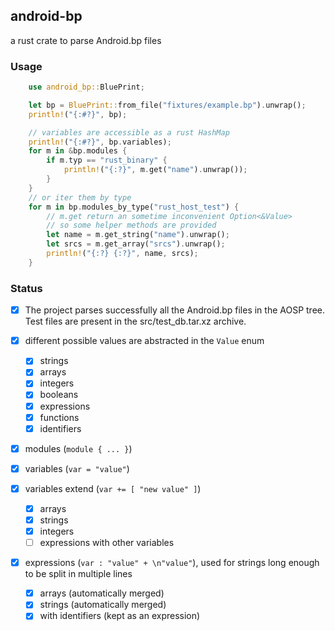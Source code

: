 ## android-bp

a rust crate to parse Android.bp files

### Usage

```rust
    use android_bp::BluePrint;

    let bp = BluePrint::from_file("fixtures/example.bp").unwrap();
    println!("{:#?}", bp);

    // variables are accessible as a rust HashMap
    println!("{:#?}", bp.variables);
    for m in &bp.modules {
        if m.typ == "rust_binary" {
            println!("{:?}", m.get("name").unwrap());
        }
    }
    // or iter them by type
    for m in bp.modules_by_type("rust_host_test") {
        // m.get return an sometime inconvenient Option<&Value>
        // so some helper methods are provided
        let name = m.get_string("name").unwrap();
        let srcs = m.get_array("srcs").unwrap();
        println!("{:?} {:?}", name, srcs);
    }
```

### Status

- [x] The project parses successfully all the Android.bp files in the AOSP tree.
      Test files are present in the src/test_db.tar.xz archive.

- [x] different possible values are abstracted in the `Value` enum
    - [x] strings
    - [x] arrays
    - [x] integers
    - [x] booleans
    - [x] expressions
    - [x] functions
    - [x] identifiers

- [x] modules (`module { ... }`)

- [x] variables (`var = "value"`)

- [x] variables extend (`var += [ "new value" ]`)
    - [x] arrays
    - [x] strings
    - [x] integers
    - [ ] expressions with other variables

- [x] expressions (`var : "value" + \n"value"`), used for strings long enough to be split in multiple lines
    - [x] arrays (automatically merged)
    - [x] strings (automatically merged)
    - [x] with identifiers (kept as an expression)

